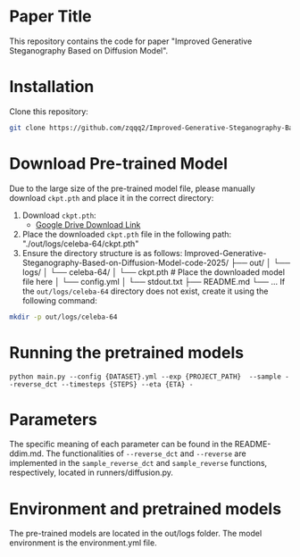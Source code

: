 # Paper Title
This repository contains the code for paper "Improved Generative Steganography Based on Diffusion Model".

# Installation
Clone this repository:
```bash
git clone https://github.com/zqqq2/Improved-Generative-Steganography-Based-on-Diffusion-Model-code-2025.git
```

# Download Pre-trained Model
Due to the large size of the pre-trained model file, please manually download `ckpt.pth` and place it in the correct directory:

1. Download `ckpt.pth`:
   - [Google Drive Download Link](https://drive.google.com/file/d/1sqrAnlLrfXZHq5lS1FvcI36sAkBrcdg0/view?usp=sharing)
2. Place the downloaded `ckpt.pth` file in the following path:
    "./out/logs/celeba-64/ckpt.pth"
3. Ensure the directory structure is as follows:
Improved-Generative-Steganography-Based-on-Diffusion-Model-code-2025/
├── out/
│ └── logs/
│  └── celeba-64/
│   └── ckpt.pth # Place the downloaded model file here
│   └── config.yml
│   └── stdout.txt
├── README.md
└── ...
If the `out/logs/celeba-64` directory does not exist, create it using the following command:
```bash
mkdir -p out/logs/celeba-64
```

# Running the pretrained models
```
python main.py --config {DATASET}.yml --exp {PROJECT_PATH}  --sample --reverse_dct --timesteps {STEPS} --eta {ETA} -
```
# Parameters
The specific meaning of each parameter can be found in the README-ddim.md. The functionalities of `--reverse_dct` and `--reverse` are implemented in the `sample_reverse_dct` and `sample_reverse` functions, respectively, located in runners/diffusion.py.

# Environment and pretrained models
The pre-trained models are located in the out/logs folder. The model environment is the environment.yml file.
